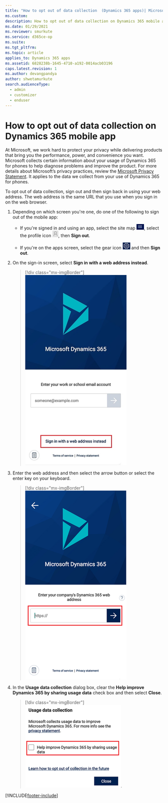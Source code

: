 ```yaml
---
title: "How to opt out of data collection  (Dynamics 365 apps)| MicrosoftDocs"
ms.custom: 
description: How to opt out of data collection on Dynamics 365 mobile app
ms.date: 01/29/2021
ms.reviewer: smurkute 
ms.service: d365ce-op
ms.suite: 
ms.tgt_pltfrm: 
ms.topic: article
applies_to: Dynamics 365 apps
ms.assetid: 6828238b-1645-4710-a192-0014acb03196
caps.latest.revision: 1
ms.author: devangpandya
author: shwetamurkute
search.audienceType: 
  - admin
  - customizer
  - enduser
---
```


# How to opt out of data collection on Dynamics 365 mobile app
 
At Microsoft, we work hard to protect your privacy while delivering products that bring you the performance, power, and convenience you want. Microsoft collects certain information about your usage of Dynamics 365 for phones to help diagnose problems and improve the product. For more details about Microsoft’s privacy practices, review the [Microsoft Privacy Statement](https://go.microsoft.com/fwlink/p/?LinkId=123161). It applies to the data we collect from your use of Dynamics 365 for phones. 

To opt out of data collection, sign out and then sign back in using your web address. The web address is the same URL that you use when you sign in on the web browser.
 
1. Depending on which screen you're one, do one of the following to sign out of the mobile app:

   - If you're signed in and using an app, select the site map ![Site map icon](media/d365_mobile_sitemap_icon.png "Site map icon"), select the profile icon ![Profile icon](media/d365_profile_icon.png "Site map icon"), then **Sign out**.
   
   - If you're on the apps screen, select the gear icon ![Gear icon button.](media/gear-settings-icon.png) and then **Sign out**.

2. On the sign-in screen, select **Sign in with a web address instead**.

   > [!div class="mx-imgBorder"]
   > ![Sign in using web address.](media/sign-in-screen-web-address.jpg "Sign in using web address")

3. Enter the web address and then select the arrow button or select the enter key on your keyboard.

   > [!div class="mx-imgBorder"]
   > ![Enter web address.](media/enter-web-address-mobile.png "Enter web address")
   
4. In the **Usage data collection** dialog box, clear the **Help improve Dynamics 365 by sharing usage data** check box and then select **Close**.

   > [!div class="mx-imgBorder"]
   > ![Opt out of data collection.](media/optoutdata.png "Opt out of data collection"). 
   
  
   




[!INCLUDE[footer-include](../includes/footer-banner.md)]
